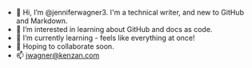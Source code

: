 - 👋 Hi, I’m @jenniferwagner3. I'm a technical writer, and new to GitHub and Markdown.
- 👀 I’m interested in learning about GitHub and docs as code.
- 🌱 I’m currently learning - feels like everything at once!
- 💞️ Hoping to collaborate soon.
- 📫 jwagner@kenzan.com

<!---
jenniferwagner3/jenniferwagner3 is a ✨ special ✨ repository because its `README.md` (this file) appears on your GitHub profile.
You can click the Preview link to take a look at your changes.
--->
